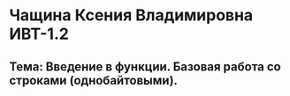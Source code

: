 # Чащина Ксения Владимировна ИВТ-1.2

## Тема: Введение в функции. Базовая работа со строками (однобайтовыми).
